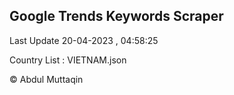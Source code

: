 

## Google Trends Keywords Scraper 
 
Last Update 20-04-2023 , 04:58:25

Country List :
VIETNAM.json



© Abdul Muttaqin 
